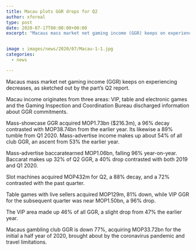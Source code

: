 ```yaml
---
title: Macau plots GGR drops for Q2
author: xforeal 
type: post
date: 2020-07-17T00:00:00+00:00
excerpt: "Macaus mass market net gaming income (GGR) keeps on experiencing decays, as delineated by the division's Q2 report "


image : images/news/2020/07/Macau-1-1.jpg
categories:
  - news

---
```

Macaus mass market net gaming income (GGR) keeps on experiencing decreases, as sketched out by the part&#8217;s Q2 report. 

Macau income originates from three areas: VIP, table and electronic games and the Gaming Inspection and Coordination Bureau discharged information about GGR commitments. 

Mass-showcase GGR acquired MOP1.73bn ($216.3m), a 96&percnt; decay contrasted with MOP38.74bn from the earlier year. Its likewise a 89&percnt; tumble from Q1 2020. Mass-advertise income makes up about 54&percnt; of all club GGR, an ascent from 53&percnt; the earlier year. 

Mass-advertise baccaratearned MOP1.06bn, falling 96&percnt; year-on-year. Baccarat makes up 32&percnt; of Q2 GGR, a 40&percnt; drop contrasted with both 2019 and Q1 2020. 

Slot machines acquired MOP432m for Q2, a 88&percnt; decay, and a 72&percnt; contrasted with the past quarter. 

Table games with live sellers acquired MOP129m, 81&percnt; down, while VIP GGR for the subsequent quarter was near MOP1.50bn, a 96&percnt; drop. 

The VIP area made up 46&percnt; of all GGR, a slight drop from 47&percnt; the earlier year. 

Macaus gambling club GGR is down 77&percnt;, acquiring MOP33.72bn for the initial a half year of 2020, brought about by the coronavirus pandemic and travel limitations.